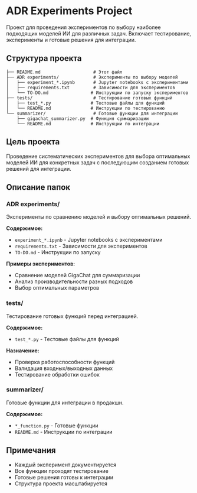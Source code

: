 # ADR Experiments Project

Проект для проведения экспериментов по выбору наиболее подходящих моделей ИИ для различных задач. Включает тестирование, эксперименты и готовые решения для интеграции.

## Структура проекта

```
├── README.md                    # Этот файл
├── ADR experiments/             # Эксперименты по выбору моделей
│   ├── experiment_*.ipynb       # Jupyter notebooks с экспериментами
│   ├── requirements.txt         # Зависимости для экспериментов
│   └── TO-DO.md                # Инструкции по запуску экспериментов
├── tests/                       # Тестирование готовых функций
│   ├── test_*.py               # Тестовые файлы для функций
│   └── README.md               # Инструкции по тестированию
└── summarizer/                  # Готовые функции для интеграции
    ├── gigachat_summarizer.py  # Функция суммаризации
    └── README.md               # Инструкции по интеграции
```

## Цель проекта

Проведение систематических экспериментов для выбора оптимальных моделей ИИ для конкретных задач с последующим созданием готовых решений для интеграции.

## Описание папок

### **ADR experiments/**

Эксперименты по сравнению моделей и выбору оптимальных решений.

**Содержимое:**

- `experiment_*.ipynb` - Jupyter notebooks с экспериментами
- `requirements.txt` - Зависимости для экспериментов
- `TO-DO.md` - Инструкции по запуску

**Примеры экспериментов:**

- Сравнение моделей GigaChat для суммаризации
- Анализ производительности разных подходов
- Выбор оптимальных параметров

### **tests/**

Тестирование готовых функций перед интеграцией.

**Содержимое:**

- `test_*.py` - Тестовые файлы для функций

**Назначение:**

- Проверка работоспособности функций
- Валидация входных/выходных данных
- Тестирование обработки ошибок

### **summarizer/**

Готовые функции для интеграции в продакшн.

**Содержимое:**

- `*_function.py` - Готовые функции
- `README.md` - Инструкции по интеграции

## Примечания

- Каждый эксперимент документируется
- Все функции проходят тестирование
- Готовые решения готовы к интеграции
- Структура проекта масштабируется
